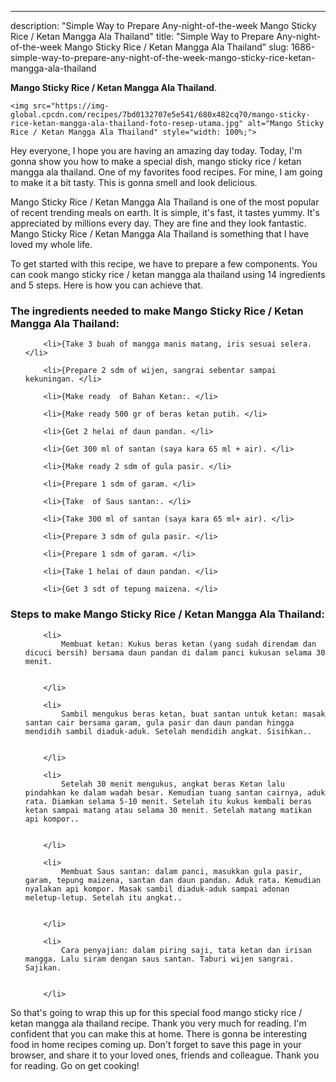 ---
description: "Simple Way to Prepare Any-night-of-the-week Mango Sticky Rice / Ketan Mangga Ala Thailand"
title: "Simple Way to Prepare Any-night-of-the-week Mango Sticky Rice / Ketan Mangga Ala Thailand"
slug: 1686-simple-way-to-prepare-any-night-of-the-week-mango-sticky-rice-ketan-mangga-ala-thailand

<p>
	<strong>Mango Sticky Rice / Ketan Mangga Ala Thailand</strong>. 
	
</p>
<p>
	
	<img src="https://img-global.cpcdn.com/recipes/7bd0132707e5e541/680x482cq70/mango-sticky-rice-ketan-mangga-ala-thailand-foto-resep-utama.jpg" alt="Mango Sticky Rice / Ketan Mangga Ala Thailand" style="width: 100%;">
	
	
</p>
<p>
	Hey everyone, I hope you are having an amazing day today. Today, I'm gonna show you how to make a special dish, mango sticky rice / ketan mangga ala thailand. One of my favorites food recipes. For mine, I am going to make it a bit tasty. This is gonna smell and look delicious.
</p>
	
<p>
	Mango Sticky Rice / Ketan Mangga Ala Thailand is one of the most popular of recent trending meals on earth. It is simple, it's fast, it tastes yummy. It's appreciated by millions every day. They are fine and they look fantastic. Mango Sticky Rice / Ketan Mangga Ala Thailand is something that I have loved my whole life.
</p>
<p>
	
</p>

<p>
To get started with this recipe, we have to prepare a few components. You can cook mango sticky rice / ketan mangga ala thailand using 14 ingredients and 5 steps. Here is how you can achieve that.
</p>

<h3>The ingredients needed to make Mango Sticky Rice / Ketan Mangga Ala Thailand:</h3>

<ol>
	
		<li>{Take 3 buah of mangga manis matang, iris sesuai selera. </li>
	
		<li>{Prepare 2 sdm of wijen, sangrai sebentar sampai kekuningan. </li>
	
		<li>{Make ready  of Bahan Ketan:. </li>
	
		<li>{Make ready 500 gr of beras ketan putih. </li>
	
		<li>{Get 2 helai of daun pandan. </li>
	
		<li>{Get 300 ml of santan (saya kara 65 ml + air). </li>
	
		<li>{Make ready 2 sdm of gula pasir. </li>
	
		<li>{Prepare 1 sdm of garam. </li>
	
		<li>{Take  of Saus santan:. </li>
	
		<li>{Take 300 ml of santan (saya kara 65 ml+ air). </li>
	
		<li>{Prepare 3 sdm of gula pasir. </li>
	
		<li>{Prepare 1 sdm of garam. </li>
	
		<li>{Take 1 helai of daun pandan. </li>
	
		<li>{Get 3 sdt of tepung maizena. </li>
	
</ol>
<p>
	
</p>

<h3>Steps to make Mango Sticky Rice / Ketan Mangga Ala Thailand:</h3>

<ol>
	
		<li>
			Membuat ketan: Kukus beras ketan (yang sudah direndam dan dicuci bersih) bersama daun pandan di dalam panci kukusan selama 30 menit.
			
			
		</li>
	
		<li>
			Sambil mengukus beras ketan, buat santan untuk ketan: masak santan cair bersama garam, gula pasir dan daun pandan hingga mendidih sambil diaduk-aduk. Setelah mendidih angkat. Sisihkan..
			
			
		</li>
	
		<li>
			Setelah 30 menit mengukus, angkat beras Ketan lalu pindahkan ke dalam wadah besar. Kemudian tuang santan cairnya, aduk rata. Diamkan selama 5-10 menit. Setelah itu kukus kembali beras ketan sampai matang atau selama 30 menit. Setelah matang matikan api kompor..
			
			
		</li>
	
		<li>
			Membuat Saus santan: dalam panci, masukkan gula pasir, garam, tepung maizena, santan dan daun pandan. Aduk rata. Kemudian nyalakan api kompor. Masak sambil diaduk-aduk sampai adonan meletup-letup. Setelah itu angkat..
			
			
		</li>
	
		<li>
			Cara penyajian: dalam piring saji, tata ketan dan irisan mangga. Lalu siram dengan saus santan. Taburi wijen sangrai. Sajikan.
			
			
		</li>
	
</ol>

<p>
	
</p>

<p>
	So that's going to wrap this up for this special food mango sticky rice / ketan mangga ala thailand recipe. Thank you very much for reading. I'm confident that you can make this at home. There is gonna be interesting food in home recipes coming up. Don't forget to save this page in your browser, and share it to your loved ones, friends and colleague. Thank you for reading. Go on get cooking!
</p>
